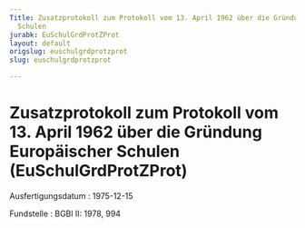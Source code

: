 ```yaml
---
Title: Zusatzprotokoll zum Protokoll vom 13. April 1962 über die Gründung Europäischer
  Schulen
jurabk: EuSchulGrdProtZProt
layout: default
origslug: euschulgrdprotzprot
slug: euschulgrdprotzprot

---
```


# Zusatzprotokoll zum Protokoll vom 13. April 1962 über die Gründung Europäischer Schulen (EuSchulGrdProtZProt)

Ausfertigungsdatum
:   1975-12-15

Fundstelle
:   BGBl II: 1978, 994

